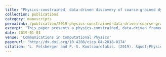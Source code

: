```yaml
---
title: "Physics-constrained, data-driven discovery of coarse-grained dynamics"
collection: publications
category: manuscripts
permalink: /publication/2019-physics-constrained-data-driven-coarse-grained-dynamics
excerpt: 'This paper presents a physics-constrained, data-driven framework for discovering coarse-grained dynamics, integrating physical principles with machine learning techniques.'
date: 2019-01-01
venue: 'Communications in Computational Physics'
paperurl: 'http://dx.doi.org/10.4208/cicp.OA-2018-0174'
citation: 'L. Felsberger and P.-S. Koutsourelakis. (2019). &quot;Physics-constrained, data-driven discovery of coarse-grained dynamics.&quot; <i>Communications in Computational Physics</i>, 25(5), 1259–1301.'
---
```

